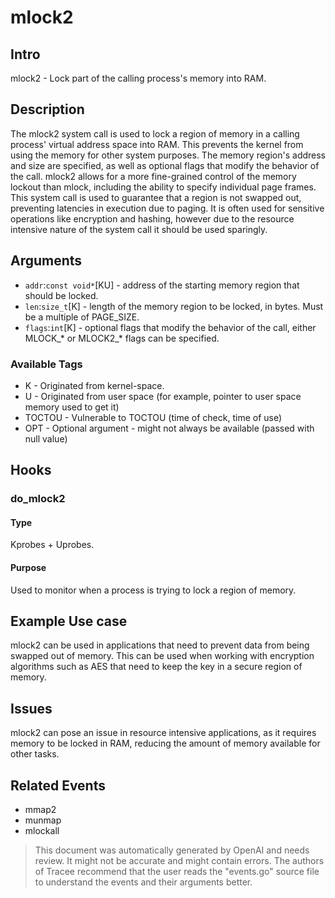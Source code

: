 
# mlock2

## Intro
mlock2 - Lock part of the calling process's memory into RAM.

## Description
The mlock2 system call is used to lock a region of memory in a calling process' virtual 
address space into RAM. This prevents the kernel from using the memory for other system
purposes. The memory region's address and size are specified, as well as optional flags 
that modify the behavior of the call. mlock2 allows for a more fine-grained control of 
the memory lockout than mlock, including the ability to specify individual page frames.
This system call is used to guarantee that a region is not swapped out, preventing 
latencies in execution due to paging. It is often used for sensitive operations like 
encryption and hashing, however due to the resource intensive nature of the system call 
it should be used sparingly.

## Arguments
* `addr`:`const void*`[KU] - address of the starting memory region that should be locked.
* `len`:`size_t`[K] - length of the memory region to be locked, in bytes. Must be a multiple of PAGE_SIZE.
* `flags`:`int`[K] - optional flags that modify the behavior of the call, either MLOCK_* or MLOCK2_* flags can be specified.

### Available Tags
* K - Originated from kernel-space.
* U - Originated from user space (for example, pointer to user space memory used to get it)
* TOCTOU - Vulnerable to TOCTOU (time of check, time of use)
* OPT - Optional argument - might not always be available (passed with null value)

## Hooks
### do_mlock2
#### Type
Kprobes + Uprobes.
#### Purpose
Used to monitor when a process is trying to lock a region of memory.

## Example Use case
mlock2 can be used in applications that need to prevent data from being swapped 
out of memory. This can be used when working with encryption algorithms such as AES 
that need to keep the key in a secure region of memory.

## Issues
mlock2 can pose an issue in resource intensive applications, as it requires memory to 
be locked in RAM, reducing the amount of memory available for other tasks.

## Related Events
- mmap2
- munmap
- mlockall

> This document was automatically generated by OpenAI and needs review. It might
> not be accurate and might contain errors. The authors of Tracee recommend that
> the user reads the "events.go" source file to understand the events and their
> arguments better.
